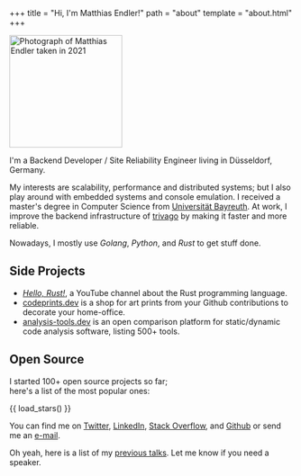 +++
title = "Hi, I'm Matthias Endler!"
path = "about"
template = "about.html"
+++

<!-- Use plain old JPEG here so Google might index it. -->
<img width="200px" height="200px" src="/about/matthias-endler.jpg" alt="Photograph of Matthias Endler taken in 2021" />

I'm a Backend Developer / Site Reliability Engineer living in Düsseldorf,
Germany.

My interests are scalability, performance and distributed systems; but I also
play around with embedded systems and console emulation. I received a master's
degree in Computer Science from [Universit&auml;t Bayreuth]. At work, I improve
the backend infrastructure of [trivago] by making it faster and more reliable.

Nowadays, I mostly use _Golang_, _Python_, and _Rust_ to get stuff done.

## Side Projects

- [*Hello, Rust!*], a YouTube channel about the Rust programming language.
- [codeprints.dev](https://codeprints.dev) is a shop for art prints from your
  Github contributions to decorate your home-office.
- [analysis-tools.dev](https://analysis-tools.dev) is an open comparison
  platform for static/dynamic code analysis software, listing 500+ tools.

## Open Source

I started 100+ open source projects so far;  
here's a list of the most popular ones:

{{ load_stars() }}

You can find me on [Twitter], [LinkedIn], [Stack Overflow], and [Github] or send me an <a href="mailto:&#109;&#097;&#116;&#116;&#104;&#105;&#097;&#115;&#064;&#101;&#110;&#100;&#108;&#101;&#114;&#046;&#100;&#101;&#118;">e-mail</a>.

Oh yeah, here is a list of my [previous talks][talks]. Let me know if you need a speaker.

[universit&auml;t bayreuth]: https://www.uni-bayreuth.de/en/index.html
[trivago]: https://tech.trivago.com/
[*hello, rust!*]: https://hello-rust.show
[talks]: @/static/talks/index.md
[github]: https://github.com/mre/
[twitter]: https://twitter.com/matthiasendler
[stack overflow]: https://stackoverflow.com/users/270334/mre
[linkedin]: https://www.linkedin.com/in/endlermatthias/
